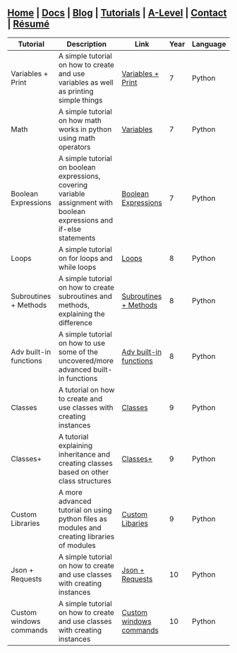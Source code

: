 ## [Home](http://libnexus.github.io/Site) | [Docs](https://libnexus.github.io/Site/docs) | [Blog](https://www.youtube.com/watch?v=dQw4w9WgXcQ) | [Tutorials](https://libnexus.github.io/Site/tutorials) | [A-Level](https://libnexus.github.io/Site/a-level) | [Contact](https://libnexus.github.io/Site/contact) | [Résumé](https://libnexus.github.io/Site/résumé)

| Tutorial | Description | Link | Year | Language |
| --- | --- | --- | --- | --- |
| Variables + Print | A simple tutorial on how to create and use variables as well as printing simple things | [Variables + Print](https://lib-nexus.github.io/site/tutorials/python/variables-and-print) | 7 | Python |
| Math | A simple tutorial on how math works in python using math operators | [Variables](https://lib-nexus.github.io/site/tutorials/python/variables) | 7 | Python |
| Boolean Expressions | A simple tutorial on boolean expressions, covering variable assignment with boolean expressions and if-else statements | [Boolean Expressions](https://lib-nexus.github.io/site/tutorials/python/booleanexpressions) | 7 | Python |
| Loops | A simple tutorial on for loops and while loops | [Loops](https://lib-nexus.github.io/site/tutorials/python/loops) | 8 | Python |
| Subroutines + Methods | A simple tutorial on how to create subroutines and methods, explaining the difference | [Subroutines + Methods](https://lib-nexus.github.io/site/tutorials/python/subroutines-and-methods) | 8 | Python |
| Adv built-in functions | A simple tutorial on how to use some of the uncovered/more advanced built-in functions | [Adv built-in functions](https://lib-nexus.github.io/site/tutorials/python/adv-built-in-functions-and-methods) | 8 | Python |
| Classes | A tutorial on how to create and use classes with creating instances | [Classes](https://lib-nexus.github.io/site/tutorials/python/classes) | 9 | Python |
| Classes+ | A tutorial explaining inheritance and creating classes based on other class structures | [Classes+](https://lib-nexus.github.io/site/tutorials/python/classesplus) | 9 | Python |
| Custom Libraries | A more advanced tutorial on using python files as modules and creating libraries of modules | [Custom Libaries](https://lib-nexus.github.io/site/tutorials/python/custom-libraries) | 9 | Python |
| Json + Requests  | A simple tutorial on how to create and use classes with creating instances | [Json + Requests](https://lib-nexus.github.io/site/tutorials/python/json-and-requests) | 10 | Python |
| Custom windows commands | A simple tutorial on how to create and use classes with creating instances | [Custom windows commands](https://lib-nexus.github.io/site/tutorials/python/custom-windows-commands) | 10 | Python |